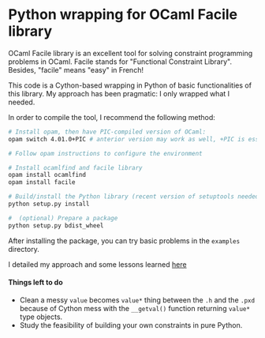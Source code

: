 Python wrapping for OCaml Facile library
========================================

OCaml Facile library is an excellent tool for solving constraint programming problems in OCaml. Facile stands for "Functional Constraint Library". Besides, "facile" means "easy" in French!

This code is a Cython-based wrapping in Python of basic functionalities of this library. My approach has been pragmatic: I only wrapped what I needed.

In order to compile the tool, I recommend the following method:

```sh
# Install opam, then have PIC-compiled version of OCaml:
opam switch 4.01.0+PIC # anterior version may work as well, +PIC is essential

# Follow opam instructions to configure the environment

# Install ocamlfind and facile library
opam install ocamlfind
opam install facile

# Build/install the Python library (recent version of setuptools needed)
python setup.py install

#  (optional) Prepare a package
python setup.py bdist_wheel
```

After installing the package, you can try basic problems in the `examples` directory.

I detailed my approach and some lessons learned [here](lessons.md)

#### Things left to do

- Clean a messy `value` becomes `value*` thing between the `.h` and the `.pxd` because of Cython mess with the `__getval()` function returning `value*` type objects.
- Study the feasibility of building your own constraints in pure Python.

